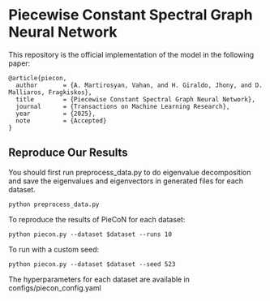 # Piecewise Constant Spectral Graph Neural Network

This repository is the official implementation of the model in the following paper:

    @article{piecon,
      author       = {A. Martirosyan, Vahan, and H. Giraldo, Jhony, and D. Malliaros, Fragkiskos},
      title        = {Piecewise Constant Spectral Graph Neural Network},
      journal      = {Transactions on Machine Learning Research},
      year         = {2025},
      note         = {Accepted}
    }

## Reproduce Our Results

You should first run preprocess_data.py to do eigenvalue decomposition and save the eigenvalues and eigenvectors in generated files for each dataset.

    python preprocess_data.py

To reproduce the results of PieCoN for each dataset:

    python piecon.py --dataset $dataset --runs 10

To run with a custom seed:

    python piecon.py --dataset $dataset --seed 523

The hyperparameters for each dataset are available in configs/piecon_config.yaml
    
